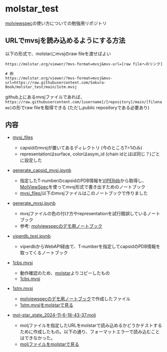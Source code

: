 # molstar_test
[molviewspec](https://molstar.org/mol-view-spec/)の使い方についての勉強用リポジトリ

## URLでmvsjを読み込めるようにする方法
以下の形式で、molstarにmvsjのraw fileを渡せばよい
```
https://molstar.org/viewer/?mvs-format=mvsj&mvs-url=[raw fileへのリンク]

# 例
https://molstar.org/viewer/?mvs-format=mvsj&mvs-url=https://raw.githubusercontent.com/Sakura-Book/molstar_test/main/1stm.mvsj
```
github上にあるmvsjファイルであれば、`https://raw.githubusercontent.com/[username]/[repository]/main/[filename]`の形でraw fileを取得できる (ただしpublic repositoryである必要あり)

## 内容
- [mvsj_files](./mvsj_files)
  - capsidのmvsjが置いてあるディレクトリ (今のところT=1のみ)
  - representationはsurface, colorはasym_id (chain idとほぼ同じ？)ごとに設定した

- [generate_capsid_mvsj.ipynb](./generate_capsid_mvsj.ipynb)
  - 指定したT-numberのcapsidのPDB情報を[VIPERdb](https://viperdb.org/)から取得し、[MolViewSpec](https://molstar.org/mol-view-spec/)を使ってmvsj形式で書き出すためのノートブック
  - [mvsj_files/](./mvsj_files/)以下のmvsjファイルはこのノートブックで作りました

- [generate_mvsj.ipynb](./generate_mvsj.ipynb)
  - mvsjファイルの色の付け方やrepresentationを試行錯誤しているノートブック
  - 参考: [molviewspecのデモ用ノートブック](https://colab.research.google.com/drive/1O2TldXlS01s-YgkD9gy87vWsfCBTYuz9)

- [viperdb_test.ipynb](./viperdb_test.ipynb)
  - viperdbからWebAPI経由で、T-numberを指定してcapsidのPDB情報を取ってくるノートブック

- [1cbs.mvsj](./1cbs.mvsj)
  - 動作確認のため、[molstar](https://github.com/molstar/molstar/blob/master/examples/mvs/1cbs.mvsj)よりコピーしたもの
  - [1cbs.mvsj](https://molstar.org/viewer/?mvs-format=mvsj&mvs-url=https://raw.githubusercontent.com/Sakura-Book/molstar_test/main/1cbs.mvsj)

- [1stm.mvsj](./1stm.mvsj)
  - [molviewspecのデモ用ノートブック](https://colab.research.google.com/drive/1O2TldXlS01s-YgkD9gy87vWsfCBTYuz9)で作成したファイル
  - [1stm.mvsjをmolstarで見る](https://molstar.org/viewer/?mvs-format=mvsj&mvs-url=https://raw.githubusercontent.com/Sakura-Book/molstar_test/main/1stm.mvsj)

- [mol-star_state_2024-11-6-18-43-37.molj](./mol-star_state_2024-11-6-18-43-37.molj)
  - moljファイルを指定したURLをmolstarで読み込めるかどうかテストするために作成したもの。以下の通り、フォーマットエラーで読み込むことはできなかった。
  - [moljファイルをmolstarで見る](https://molstar.org/viewer/?mvs-format=mvsj&mvs-url=https://raw.githubusercontent.com/Sakura-Book/molstar_test/main/mol-star_state_2024-11-6-18-43-37.molj)